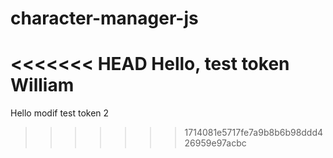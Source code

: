 # character-manager-js

<<<<<<< HEAD
Hello, test token William
=======
Hello modif test token 2
>>>>>>> 1714081e5717fe7a9b8b6b98ddd426959e97acbc
